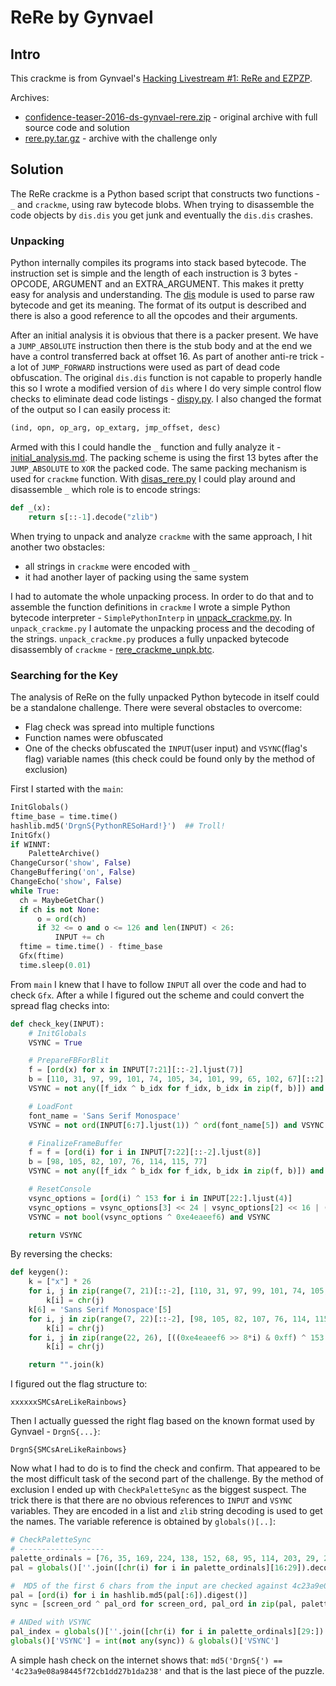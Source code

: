 # ReRe by Gynvael

## Intro

This crackme is from Gynvael's [Hacking Livestream #1: ReRe and EZPZP](https://www.youtube.com/watch?v=JExnV1-GNxk).

Archives:

* [confidence-teaser-2016-ds-gynvael-rere.zip](confidence-teaser-2016-ds-gynvael-rere.zip) - original archive with full source code and solution
* [rere.py.tar.gz](rere.py.tar.gz) - archive with the challenge only

## Solution

The ReRe crackme is a Python based script that constructs two functions - `_` and `crackme`, using raw bytecode blobs. When trying to disassemble the code objects by `dis.dis` you get junk and eventually the `dis.dis` crashes.

### Unpacking

Python internally compiles its programs into stack based bytecode. The instruction set is simple and the length of each instruction is 3 bytes - OPCODE, ARGUMENT and an EXTRA_ARGUMENT. This makes it pretty easy for analysis and understanding. The [dis](https://docs.python.org/2.7/library/dis.html) module is used to parse raw bytecode and get its meaning. The format of its output is described and there is also a good reference to all the opcodes and their arguments.

After an initial analysis it is obvious that there is a packer present. We have a `JUMP_ABSOLUTE` instruction then there is the stub body and at the end we have a control transferred back at offset 16. As part of another anti-re trick - a lot of `JUMP_FORWARD` instructions were used as part of dead code obfuscation. The original `dis.dis` function is not capable to properly handle this so I wrote a modified version of `dis` where I do very simple control flow checks to eliminate dead code listings - [dispy.py](https://github.com/mr6r4y/re-misc/blob/master/relib/dispy.py). I also changed the format of the output so I can easily process it:

```python
(ind, opn, op_arg, op_extarg, jmp_offset, desc)
```

Armed with this I could handle the `_` function and fully analyze it - [initial_analysis.md](work-notes/initial_analysis.md). The packing scheme is using the first 13 bytes after the `JUMP_ABSOLUTE` to `XOR` the packed code. The same packing mechanism is used for `crackme` function. With [disas_rere.py](disas_rere.py) I could play around and disassemble `_` which role is to encode strings:

```python
def _(x):
    return s[::-1].decode("zlib")
```

When trying to unpack and analyze `crackme` with the same approach, I hit another two obstacles:

* all strings in `crackme` were encoded with `_`
* it had another layer of packing using the same system

I had to automate the whole unpacking process. In order to do that and to assemble the function definitions in `crackme` I wrote a simple Python bytecode interpreter - `SimplePythonInterp` in [unpack_crackme.py](unpack_crackme.py). In `unpack_crackme.py` I automate the unpacking process and the decoding of the strings. `unpack_crackme.py` produces a fully unpacked bytecode disassembly of `crackme` - [rere_crackme_unpk.btc](work-notes/rere_crackme_unpk.btc).

### Searching for the Key

The analysis of ReRe on the fully unpacked Python bytecode in itself could be a standalone challenge. There were several obstacles to overcome:

* Flag check was spread into multiple functions
* Function names were obfuscated
* One of the checks obfuscated the `INPUT`(user input) and `VSYNC`(flag's flag) variable names (this check could be found only by the method of exclusion)

First I started with the `main`:

```python
InitGlobals()
ftime_base = time.time()
hashlib.md5('DrgnS{PythonRESoHard!}')  ## Troll!
InitGfx()
if WINNT:
    PaletteArchive()
ChangeCursor('show', False)
ChangeBuffering('on', False)
ChangeEcho('show', False)
while True:
  ch = MaybeGetChar()
  if ch is not None:
      o = ord(ch)
      if 32 <= o and o <= 126 and len(INPUT) < 26:
          INPUT += ch
  ftime = time.time() - ftime_base
  Gfx(ftime)
  time.sleep(0.01)
```

From `main` I knew that I have to follow `INPUT` all over the code and had to check `Gfx`. After a while I figured out the scheme and could convert the spread flag checks into:

```python
def check_key(INPUT):
    # InitGlobals
    VSYNC = True

    # PrepareFBForBlit
    f = [ord(x) for x in INPUT[7:21][::-2].ljust(7)]
    b = [110, 31, 97, 99, 101, 74, 105, 34, 101, 99, 65, 102, 67][::2]
    VSYNC = not any([f_idx ^ b_idx for f_idx, b_idx in zip(f, b)]) and VSYNC

    # LoadFont
    font_name = 'Sans Serif Monospace'
    VSYNC = not ord(INPUT[6:7].ljust(1)) ^ ord(font_name[5]) and VSYNC

    # FinalizeFrameBuffer
    f = f = [ord(i) for i in INPUT[7:22][::-2].ljust(8)]
    b = [98, 105, 82, 107, 76, 114, 115, 77]
    VSYNC = not any([f_idx ^ b_idx for f_idx, b_idx in zip(f, b)]) and VSYNC

    # ResetConsole
    vsync_options = [ord(i) ^ 153 for i in INPUT[22:].ljust(4)]
    vsync_options = vsync_options[3] << 24 | vsync_options[2] << 16 | (vsync_options[1] << 8) | vsync_options[0]
    VSYNC = not bool(vsync_options ^ 0xe4eaeef6) and VSYNC

    return VSYNC
```

By reversing the checks:

```python
def keygen():
    k = ["x"] * 26
    for i, j in zip(range(7, 21)[::-2], [110, 31, 97, 99, 101, 74, 105, 34, 101, 99, 65, 102, 67][::2]):
        k[i] = chr(j)
    k[6] = 'Sans Serif Monospace'[5]
    for i, j in zip(range(7, 22)[::-2], [98, 105, 82, 107, 76, 114, 115, 77]):
        k[i] = chr(j)
    for i, j in zip(range(22, 26), [((0xe4eaeef6 >> 8*i) & 0xff) ^ 153 for i in range(4)]):
        k[i] = chr(j)

    return "".join(k)
```

I figured out the flag structure to:

    xxxxxxSMCsAreLikeRainbows}

Then I actually guessed the right flag based on the known format used by Gynvael - `DrgnS{...}`:

    DrgnS{SMCsAreLikeRainbows}

Now what I had to do is to find the check and confirm. That appeared to be the most difficult task of the second part of the challenge. By the method of exclusion I ended up with `CheckPaletteSync` as the biggest suspect. The trick there is that there are no obvious references to `INPUT` and `VSYNC` variables. They are encoded in a list and `zlib` string decoding is used to get the names. The variable reference is obtained by `globals()[..]`:

```python
# CheckPaletteSync
# -------------------
palette_ordinals = [76, 35, 169, 224, 138, 152, 68, 95, 114, 203, 29, 210, 123, 29, 162, 56, 120, 156, 243, 244, 11, 8, 13, 1, 0, 4, 152, 1, 145, 120, 156, 11, 11, 142, 244, 115, 6,
pal = globals()[''.join([chr(i) for i in palette_ordinals][16:29]).decode("colorzlib"[5:])] # INPUT

#  MD5 of the first 6 chars from the input are checked against 4c23a9e08a98445f72cb1dd27b1da238
pal = [ord(i) for i in hashlib.md5(pal[:6]).digest()]
sync = [screen_ord ^ pal_ord for screen_ord, pal_ord in zip(pal, palette_ordinals[:16])]

# ANDed with VSYNC
pal_index = globals()[''.join([chr(i) for i in palette_ordinals][29:]).decode("colorzlib"[5:])] # VSYNC
globals()['VSYNC'] = int(not any(sync)) & globals()['VSYNC']
```

A simple hash check on the internet shows that: `md5('DrgnS{') == '4c23a9e08a98445f72cb1dd27b1da238'` and that is the last piece of the puzzle.
